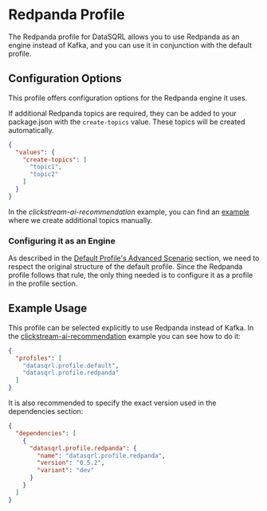 # Redpanda Profile

The Redpanda profile for DataSQRL allows you to use Redpanda as an engine instead of Kafka, and you
can use it in conjunction with the default profile.

## Configuration Options

This profile offers configuration options for the Redpanda engine it uses.

If additional Redpanda topics are required, they can be added to your package.json with
the `create-topics` value. These topics will be created automatically.

```json
{
  "values": {
    "create-topics": [
      "topic1",
      "topic2"
    ]
  }
}
```

In the *clickstream-ai-recommendation* example, you can find
an [example](https://github.com/DataSQRL/datasqrl-examples/blob/a7da9067c3c4a95c950ce1a3a91b5e3d7e6ef5fa/clickstream-ai-recommendation/package.json#L12)
where we create additional topics manually.

### Configuring it as an Engine

As described in the [Default Profile's Advanced Scenario](../compose/README.md#advanced-scenario)
section, we need to respect the original structure of the default profile. Since the Redpanda
profile follows that rule, the only thing needed is to configure it as a profile in the profile
section.

## Example Usage

This profile can be selected explicitly to use Redpanda instead of Kafka. In
the [clickstream-ai-recommendation](https://github.com/DataSQRL/datasqrl-examples/blob/main/clickstream-ai-recommendation)
example you can see how to do it:

```json
{
  "profiles": [
    "datasqrl.profile.default",
    "datasqrl.profile.redpanda"
  ]
}
```

It is also recommended to specify the exact version used in the dependencies section:

```json
{
  "dependencies": [
    {
      "datasqrl.profile.redpanda": {
        "name": "datasqrl.profile.redpanda",
        "version": "0.5.2",
        "variant": "dev"
      }
    }
  ]
}
```
